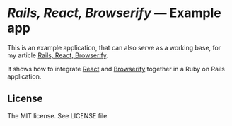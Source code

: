 # *Rails, React, Browserify* — Example app

This is an example application, that can also serve as a working base, for my
article [Rails, React, Browserify](https://medium.com/@olance/rails-react-browserify-e315001d5974).

It shows how to integrate [React](https://facebook.github.io/react/) and
[Browserify](http://browserify.org/) together in a Ruby on Rails application.

## License

The MIT license. See LICENSE file.
